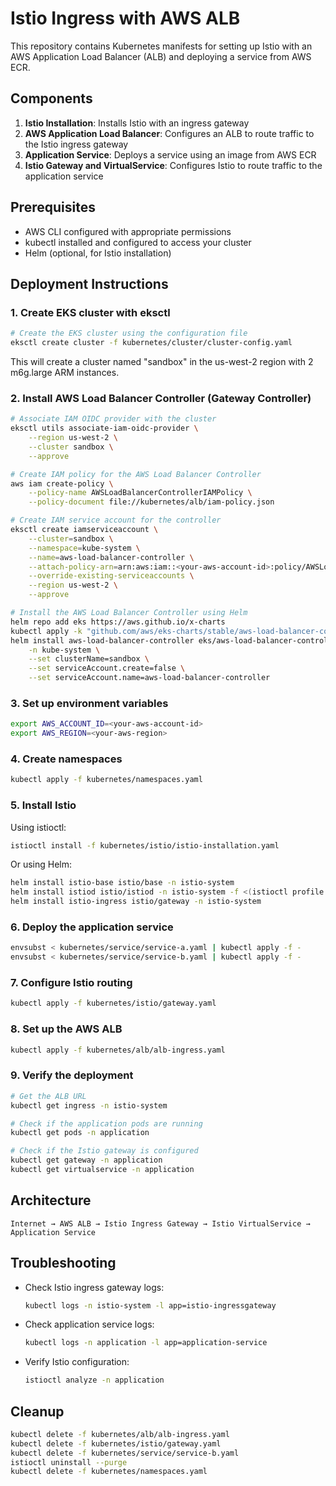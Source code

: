 # Istio Ingress with AWS ALB

This repository contains Kubernetes manifests for setting up Istio with an AWS Application Load Balancer (ALB) and deploying a service from AWS ECR.

## Components

1. **Istio Installation**: Installs Istio with an ingress gateway
2. **AWS Application Load Balancer**: Configures an ALB to route traffic to the Istio ingress gateway
3. **Application Service**: Deploys a service using an image from AWS ECR
4. **Istio Gateway and VirtualService**: Configures Istio to route traffic to the application service

## Prerequisites

- AWS CLI configured with appropriate permissions
- kubectl installed and configured to access your cluster
- Helm (optional, for Istio installation)

## Deployment Instructions

### 1. Create EKS cluster with eksctl

```bash
# Create the EKS cluster using the configuration file
eksctl create cluster -f kubernetes/cluster/cluster-config.yaml
```

This will create a cluster named "sandbox" in the us-west-2 region with 2 m6g.large ARM instances.

### 2. Install AWS Load Balancer Controller (Gateway Controller)

```bash
# Associate IAM OIDC provider with the cluster
eksctl utils associate-iam-oidc-provider \
    --region us-west-2 \
    --cluster sandbox \
    --approve

# Create IAM policy for the AWS Load Balancer Controller
aws iam create-policy \
    --policy-name AWSLoadBalancerControllerIAMPolicy \
    --policy-document file://kubernetes/alb/iam-policy.json

# Create IAM service account for the controller
eksctl create iamserviceaccount \
    --cluster=sandbox \
    --namespace=kube-system \
    --name=aws-load-balancer-controller \
    --attach-policy-arn=arn:aws:iam::<your-aws-account-id>:policy/AWSLoadBalancerControllerIAMPolicy \
    --override-existing-serviceaccounts \
    --region us-west-2 \
    --approve

# Install the AWS Load Balancer Controller using Helm
helm repo add eks https://aws.github.io/x-charts
kubectl apply -k "github.com/aws/eks-charts/stable/aws-load-balancer-controller/crds?ref=master"
helm install aws-load-balancer-controller eks/aws-load-balancer-controller \
    -n kube-system \
    --set clusterName=sandbox \
    --set serviceAccount.create=false \
    --set serviceAccount.name=aws-load-balancer-controller
```

### 3. Set up environment variables

```bash
export AWS_ACCOUNT_ID=<your-aws-account-id>
export AWS_REGION=<your-aws-region>
```

### 4. Create namespaces

```bash
kubectl apply -f kubernetes/namespaces.yaml
```

### 5. Install Istio

Using istioctl:
```bash
istioctl install -f kubernetes/istio/istio-installation.yaml
```

Or using Helm:
```bash
helm install istio-base istio/base -n istio-system
helm install istiod istio/istiod -n istio-system -f <(istioctl profile dump -f kubernetes/istio/istio-installation.yaml)
helm install istio-ingress istio/gateway -n istio-system
```

### 6. Deploy the application service

```bash
envsubst < kubernetes/service/service-a.yaml | kubectl apply -f -
envsubst < kubernetes/service/service-b.yaml | kubectl apply -f -
```

### 7. Configure Istio routing

```bash
kubectl apply -f kubernetes/istio/gateway.yaml
```

### 8. Set up the AWS ALB

```bash
kubectl apply -f kubernetes/alb/alb-ingress.yaml
```

### 9. Verify the deployment

```bash
# Get the ALB URL
kubectl get ingress -n istio-system

# Check if the application pods are running
kubectl get pods -n application

# Check if the Istio gateway is configured
kubectl get gateway -n application
kubectl get virtualservice -n application
```

## Architecture

```
Internet → AWS ALB → Istio Ingress Gateway → Istio VirtualService → Application Service
```

## Troubleshooting

- Check Istio ingress gateway logs:
  ```bash
  kubectl logs -n istio-system -l app=istio-ingressgateway
  ```

- Check application service logs:
  ```bash
  kubectl logs -n application -l app=application-service
  ```

- Verify Istio configuration:
  ```bash
  istioctl analyze -n application
  ```

## Cleanup

```bash
kubectl delete -f kubernetes/alb/alb-ingress.yaml
kubectl delete -f kubernetes/istio/gateway.yaml
kubectl delete -f kubernetes/service/service-b.yaml
istioctl uninstall --purge
kubectl delete -f kubernetes/namespaces.yaml
```
